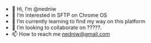 - 👋 Hi, I’m @nedniw
- 👀 I’m interested in SFTP on Chrome OS
- 🌱 I’m currently learning to find my way on this platform
- 💞️ I’m looking to collaborate on ?????.
- 📫 How to reach me nedniw@gmail.com

<!---
nedniw/nedniw is a ✨ special ✨ repository because its `README.md` (this file) appears on your GitHub profile.
You can click the Preview link to take a look at your changes.
--->
